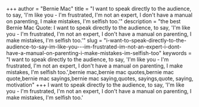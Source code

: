 +++
author = "Bernie Mac"
title = "I want to speak directly to the audience, to say, 'I'm like you - I'm frustrated, I'm not an expert, I don't have a manual on parenting, I make mistakes, I'm selfish too.'"
description = "the best Bernie Mac Quote: I want to speak directly to the audience, to say, 'I'm like you - I'm frustrated, I'm not an expert, I don't have a manual on parenting, I make mistakes, I'm selfish too.'"
slug = "i-want-to-speak-directly-to-the-audience-to-say-im-like-you---im-frustrated-im-not-an-expert-i-dont-have-a-manual-on-parenting-i-make-mistakes-im-selfish-too"
keywords = "I want to speak directly to the audience, to say, 'I'm like you - I'm frustrated, I'm not an expert, I don't have a manual on parenting, I make mistakes, I'm selfish too.',bernie mac,bernie mac quotes,bernie mac quote,bernie mac sayings,bernie mac saying,quotes, sayings,quote, saying, motivation"
+++
I want to speak directly to the audience, to say, 'I'm like you - I'm frustrated, I'm not an expert, I don't have a manual on parenting, I make mistakes, I'm selfish too.'
